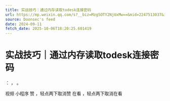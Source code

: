 ```yaml
---
title: 实战技巧｜通过内存读取todesk连接密码
url: https://mp.weixin.qq.com/s?__biz=Mzg5OTY2NjUxMw==&mid=2247513037&idx=1&sn=2129d7e083974bb6e42e46d12f0f19d2
source: Doonsec's feed
date: 2024-09-11
fetch_date: 2025-10-06T18:20:25.601419
---
```


# 实战技巧｜通过内存读取todesk连接密码

：
，
。

视频
小程序
赞
，轻点两下取消赞
在看
，轻点两下取消在看